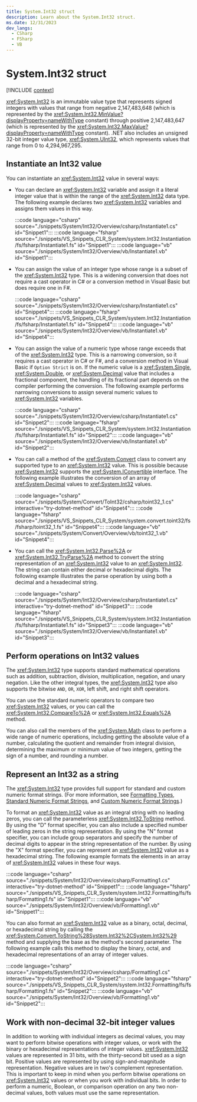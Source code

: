 ```yaml
---
title: System.Int32 struct
description: Learn about the System.Int32 struct.
ms.date: 12/31/2023
dev_langs:
  - CSharp
  - FSharp
  - VB
---
```

# System.Int32 struct

[!INCLUDE [context](includes/context.md)]

<xref:System.Int32> is an immutable value type that represents signed integers with values that range from negative 2,147,483,648 (which is represented by the <xref:System.Int32.MinValue?displayProperty=nameWithType> constant) through positive 2,147,483,647 (which is represented by the <xref:System.Int32.MaxValue?displayProperty=nameWithType> constant). .NET also includes an unsigned 32-bit integer value type, <xref:System.UInt32>, which represents values that range from 0 to 4,294,967,295.

## Instantiate an Int32 value

You can instantiate an <xref:System.Int32> value in several ways:

- You can declare an <xref:System.Int32> variable and assign it a literal integer value that is within the range of the <xref:System.Int32> data type. The following example declares two <xref:System.Int32> variables and assigns them values in this way.

  :::code language="csharp" source="./snippets/System/Int32/Overview/csharp/Instantiate1.cs" id="Snippet1":::
  :::code language="fsharp" source="./snippets/VS_Snippets_CLR_System/system.Int32.Instantiation/fs/fsharp/Instantiate1.fs" id="Snippet1":::
  :::code language="vb" source="./snippets/System/Int32/Overview/vb/Instantiate1.vb" id="Snippet1":::

- You can assign the value of an integer type whose range is a subset of the <xref:System.Int32> type. This is a widening conversion that does not require a cast operator in C# or a conversion method in Visual Basic but does require one in F#.

  :::code language="csharp" source="./snippets/System/Int32/Overview/csharp/Instantiate1.cs" id="Snippet4":::
  :::code language="fsharp" source="./snippets/VS_Snippets_CLR_System/system.Int32.Instantiation/fs/fsharp/Instantiate1.fs" id="Snippet4":::
  :::code language="vb" source="./snippets/System/Int32/Overview/vb/Instantiate1.vb" id="Snippet4":::

- You can assign the value of a numeric type whose range exceeds that of the <xref:System.Int32> type. This is a narrowing conversion, so it requires a cast operator in C# or F#, and a conversion method in Visual Basic if `Option Strict` is on. If the numeric value is a <xref:System.Single>, <xref:System.Double>, or <xref:System.Decimal> value that includes a fractional component, the handling of its fractional part depends on the compiler performing the conversion. The following example performs narrowing conversions to assign several numeric values to <xref:System.Int32> variables.

  :::code language="csharp" source="./snippets/System/Int32/Overview/csharp/Instantiate1.cs" id="Snippet2":::
  :::code language="fsharp" source="./snippets/VS_Snippets_CLR_System/system.Int32.Instantiation/fs/fsharp/Instantiate1.fs" id="Snippet2":::
  :::code language="vb" source="./snippets/System/Int32/Overview/vb/Instantiate1.vb" id="Snippet2":::

- You can call a method of the <xref:System.Convert> class to convert any supported type to an <xref:System.Int32> value. This is possible because <xref:System.Int32> supports the <xref:System.IConvertible> interface. The following example illustrates the conversion of an array of <xref:System.Decimal> values to <xref:System.Int32> values.

  :::code language="csharp" source="./snippets/System/Convert/ToInt32/csharp/toint32_1.cs" interactive="try-dotnet-method" id="Snippet4":::
  :::code language="fsharp" source="./snippets/VS_Snippets_CLR_System/system.convert.toint32/fs/fsharp/toint32_1.fs" id="Snippet4":::
  :::code language="vb" source="./snippets/System/Convert/Overview/vb/toint32_1.vb" id="Snippet4":::

- You can call the <xref:System.Int32.Parse%2A> or <xref:System.Int32.TryParse%2A> method to convert the string representation of an <xref:System.Int32> value to an <xref:System.Int32>. The string can contain either decimal or hexadecimal digits. The following example illustrates the parse operation by using both a decimal and a hexadecimal string.

  :::code language="csharp" source="./snippets/System/Int32/Overview/csharp/Instantiate1.cs" interactive="try-dotnet-method" id="Snippet3":::
  :::code language="fsharp" source="./snippets/VS_Snippets_CLR_System/system.Int32.Instantiation/fs/fsharp/Instantiate1.fs" id="Snippet3":::
  :::code language="vb" source="./snippets/System/Int32/Overview/vb/Instantiate1.vb" id="Snippet3":::

## Perform operations on Int32 values

The <xref:System.Int32> type supports standard mathematical operations such as addition, subtraction, division, multiplication, negation, and unary negation. Like the other integral types, the <xref:System.Int32> type also supports the bitwise `AND`, `OR`, `XOR`, left shift, and right shift operators.

You can use the standard numeric operators to compare two <xref:System.Int32> values, or you can call the <xref:System.Int32.CompareTo%2A> or <xref:System.Int32.Equals%2A> method.

You can also call the members of the <xref:System.Math> class to perform a wide range of numeric operations, including getting the absolute value of a number, calculating the quotient and remainder from integral division, determining the maximum or minimum value of two integers, getting the sign of a number, and rounding a number.

## Represent an Int32 as a string

The <xref:System.Int32> type provides full support for standard and custom numeric format strings. (For more information, see [Formatting Types](../../standard/base-types/formatting-types.md), [Standard Numeric Format Strings](../../standard/base-types/standard-numeric-format-strings.md), and [Custom Numeric Format Strings](../../standard/base-types/custom-numeric-format-strings.md).)

To format an <xref:System.Int32> value as an integral string with no leading zeros, you can call the parameterless <xref:System.Int32.ToString> method. By using the "D" format specifier, you can also include a specified number of leading zeros in the string representation. By using the "N" format specifier, you can include group separators and specify the number of decimal digits to appear in the string representation of the number. By using the "X" format specifier, you can represent an <xref:System.Int32> value as a hexadecimal string. The following example formats the elements in an array of <xref:System.Int32> values in these four ways.

:::code language="csharp" source="./snippets/System/Int32/Overview/csharp/Formatting1.cs" interactive="try-dotnet-method" id="Snippet1":::
:::code language="fsharp" source="./snippets/VS_Snippets_CLR_System/system.Int32.Formatting/fs/fsharp/Formatting1.fs" id="Snippet1":::
:::code language="vb" source="./snippets/System/Int32/Overview/vb/Formatting1.vb" id="Snippet1":::

You can also format an <xref:System.Int32> value as a binary, octal, decimal, or hexadecimal string by calling the <xref:System.Convert.ToString%28System.Int32%2CSystem.Int32%29> method and supplying the base as the method's second parameter. The following example calls this method to display the binary, octal, and hexadecimal representations of an array of integer values.

:::code language="csharp" source="./snippets/System/Int32/Overview/csharp/Formatting1.cs" interactive="try-dotnet-method" id="Snippet2":::
:::code language="fsharp" source="./snippets/VS_Snippets_CLR_System/system.Int32.Formatting/fs/fsharp/Formatting1.fs" id="Snippet2":::
:::code language="vb" source="./snippets/System/Int32/Overview/vb/Formatting1.vb" id="Snippet2":::

## Work with non-decimal 32-bit integer values

In addition to working with individual integers as decimal values, you may want to perform bitwise operations with integer values, or work with the binary or hexadecimal representations of integer values. <xref:System.Int32> values are represented in 31 bits, with the thirty-second bit used as a sign bit. Positive values are represented by using sign-and-magnitude representation. Negative values are in two's complement representation. This is important to keep in mind when you perform bitwise operations on <xref:System.Int32> values or when you work with individual bits. In order to perform a numeric, Boolean, or comparison operation on any two non-decimal values, both values must use the same representation.
